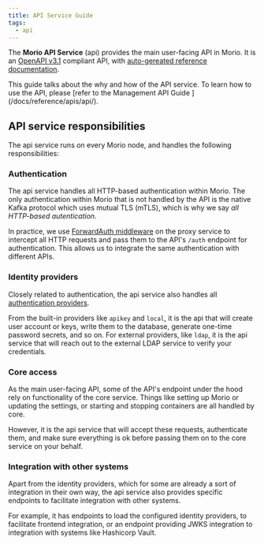 ```yaml
---
title: API Service Guide
tags: 
  - api
---
```


The **Morio API Service** (api) provides the main user-facing API in Morio.
It is an [OpenAPI v3.1](https://swagger.io/specification/) compliant API, with
[auto-gereated reference documentation](/oas-api).

<Related>
This guide talks about the why and how of the API service.  
To learn how to use the API, please [refer to the Management API Guide
](/docs/reference/apis/api/).
</Related>

## API service responsibilities

The api service runs on every Morio node, and handles the following
responsibilities:

### Authentication

The api service handles all HTTP-based authentication within Morio.
The only authentication within Morio that is not handled by the API is the
native Kafka protocol which uses mutual TLS (mTLS), which is why we say _all
HTTP-based autentication_.

In practice, we use [ForwardAuth
middleware](https://doc.traefik.io/traefik/middlewares/http/forwardauth/) on
the proxy service to intercept all HTTP requests and pass them to the API's
`/auth` endpoint for authentication. This allows us to integrate the same
authentication with different APIs.

### Identity providers

Closely related to authentication, the api service also handles all
[authentication providers](/docs/guides/idps).

From the built-in providers like `apikey` and `local`, it is the api that will
create user account or keys, write them to the database, generate one-time
password secrets, and so on. For external providers, like `ldap`, it is the api
service that will reach out to the external LDAP service to verify your
credentials.

### Core access

As the main user-facing API, some of the API's endpoint under the hood rely on
functionality of the core service.  Things like setting up Morio or updating
the settings, or starting and stopping containers are all handled by core.

However, it is the api service that will accept these requests, authenticate
them, and make sure everything is ok before passing them on to the core service
on your behalf.

### Integration with other systems

Apart from the identity providers, which for some are already a sort of
integration in their own way, the api service also provides specific endpoints
to facilitate integration with other systems.

For example, it has endpoints to load the configured identity providers, to
facilitate frontend integration, or an endpoint providing JWKS integration to
integration with systems like Hashicorp Vault.

